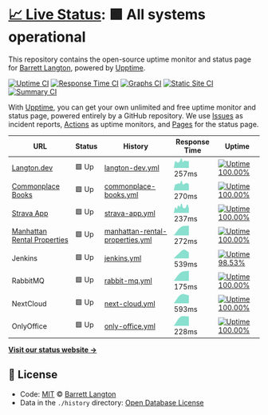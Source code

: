 # [📈 Live Status](https://bdlangton.github.io/uptime): <!--live status--> **🟩 All systems operational**

This repository contains the open-source uptime monitor and status page for [Barrett Langton](http://langton.dev), powered by [Upptime](https://github.com/upptime/upptime).

[![Uptime CI](https://github.com/koj-co/upptime/workflows/Uptime%20CI/badge.svg)](https://github.com/koj-co/upptime/actions?query=workflow%3A%22Uptime+CI%22)
[![Response Time CI](https://github.com/koj-co/upptime/workflows/Response%20Time%20CI/badge.svg)](https://github.com/koj-co/upptime/actions?query=workflow%3A%22Response+Time+CI%22)
[![Graphs CI](https://github.com/koj-co/upptime/workflows/Graphs%20CI/badge.svg)](https://github.com/koj-co/upptime/actions?query=workflow%3A%22Graphs+CI%22)
[![Static Site CI](https://github.com/koj-co/upptime/workflows/Static%20Site%20CI/badge.svg)](https://github.com/koj-co/upptime/actions?query=workflow%3A%22Static+Site+CI%22)
[![Summary CI](https://github.com/koj-co/upptime/workflows/Summary%20CI/badge.svg)](https://github.com/koj-co/upptime/actions?query=workflow%3A%22Summary+CI%22)

With [Upptime](https://upptime.js.org), you can get your own unlimited and free uptime monitor and status page, powered entirely by a GitHub repository. We use [Issues](https://github.com/bdlangton/uptime/issues) as incident reports, [Actions](https://github.com/bdlangton/uptime/actions) as uptime monitors, and [Pages](https://bdlangton.github.io/uptime) for the status page.

<!--start: status pages-->
<!-- This summary is generated by Upptime (https://github.com/upptime/upptime) -->
<!-- Do not edit this manually, your changes will be overwritten -->

| URL                                                                  | Status | History                                                                                                                       | Response Time                                                                                    | Uptime                                                                                                                                                                                                                                           |
| -------------------------------------------------------------------- | ------ | ----------------------------------------------------------------------------------------------------------------------------- | ------------------------------------------------------------------------------------------------ | ------------------------------------------------------------------------------------------------------------------------------------------------------------------------------------------------------------------------------------------------ |
| [Langton.dev](https://langton.dev)                                   | 🟩 Up  | [langton-dev.yml](https://github.com/bdlangton/uptime/commits/master/history/langton-dev.yml)                                 | <img alt="Response time graph" src="./graphs/langton-dev.png" height="20"> 257ms                 | [![Uptime 100.00%](https://img.shields.io/endpoint?url=https%3A%2F%2Fraw.githubusercontent.com%2Fbdlangton%2Fuptime%2Fmaster%2Fapi%2Flangton-dev%2Fuptime.json)](https://status.langton.dev/history/langton-dev)                                 |
| [Commonplace Books](https://commonplace.langton.dev)                 | 🟩 Up  | [commonplace-books.yml](https://github.com/bdlangton/uptime/commits/master/history/commonplace-books.yml)                     | <img alt="Response time graph" src="./graphs/commonplace-books.png" height="20"> 270ms           | [![Uptime 100.00%](https://img.shields.io/endpoint?url=https%3A%2F%2Fraw.githubusercontent.com%2Fbdlangton%2Fuptime%2Fmaster%2Fapi%2Fcommonplace-books%2Fuptime.json)](https://status.langton.dev/history/commonplace-books)                     |
| [Strava App](https://strava.langton.dev)                             | 🟩 Up  | [strava-app.yml](https://github.com/bdlangton/uptime/commits/master/history/strava-app.yml)                                   | <img alt="Response time graph" src="./graphs/strava-app.png" height="20"> 237ms                  | [![Uptime 100.00%](https://img.shields.io/endpoint?url=https%3A%2F%2Fraw.githubusercontent.com%2Fbdlangton%2Fuptime%2Fmaster%2Fapi%2Fstrava-app%2Fuptime.json)](https://status.langton.dev/history/strava-app)                                   |
| [Manhattan Rental Properties](https://manhattanrentalproperties.net) | 🟩 Up  | [manhattan-rental-properties.yml](https://github.com/bdlangton/uptime/commits/master/history/manhattan-rental-properties.yml) | <img alt="Response time graph" src="./graphs/manhattan-rental-properties.png" height="20"> 272ms | [![Uptime 100.00%](https://img.shields.io/endpoint?url=https%3A%2F%2Fraw.githubusercontent.com%2Fbdlangton%2Fuptime%2Fmaster%2Fapi%2Fmanhattan-rental-properties%2Fuptime.json)](https://status.langton.dev/history/manhattan-rental-properties) |
| Jenkins                                                              | 🟩 Up  | [jenkins.yml](https://github.com/bdlangton/uptime/commits/master/history/jenkins.yml)                                         | <img alt="Response time graph" src="./graphs/jenkins.png" height="20"> 539ms                     | [![Uptime 98.53%](https://img.shields.io/endpoint?url=https%3A%2F%2Fraw.githubusercontent.com%2Fbdlangton%2Fuptime%2Fmaster%2Fapi%2Fjenkins%2Fuptime.json)](https://status.langton.dev/history/jenkins)                                          |
| RabbitMQ                                                             | 🟩 Up  | [rabbit-mq.yml](https://github.com/bdlangton/uptime/commits/master/history/rabbit-mq.yml)                                     | <img alt="Response time graph" src="./graphs/rabbit-mq.png" height="20"> 175ms                   | [![Uptime 100.00%](https://img.shields.io/endpoint?url=https%3A%2F%2Fraw.githubusercontent.com%2Fbdlangton%2Fuptime%2Fmaster%2Fapi%2Frabbit-mq%2Fuptime.json)](https://status.langton.dev/history/rabbit-mq)                                     |
| NextCloud                                                            | 🟩 Up  | [next-cloud.yml](https://github.com/bdlangton/uptime/commits/master/history/next-cloud.yml)                                   | <img alt="Response time graph" src="./graphs/next-cloud.png" height="20"> 593ms                  | [![Uptime 100.00%](https://img.shields.io/endpoint?url=https%3A%2F%2Fraw.githubusercontent.com%2Fbdlangton%2Fuptime%2Fmaster%2Fapi%2Fnext-cloud%2Fuptime.json)](https://status.langton.dev/history/next-cloud)                                   |
| OnlyOffice                                                           | 🟩 Up  | [only-office.yml](https://github.com/bdlangton/uptime/commits/master/history/only-office.yml)                                 | <img alt="Response time graph" src="./graphs/only-office.png" height="20"> 228ms                 | [![Uptime 100.00%](https://img.shields.io/endpoint?url=https%3A%2F%2Fraw.githubusercontent.com%2Fbdlangton%2Fuptime%2Fmaster%2Fapi%2Fonly-office%2Fuptime.json)](https://status.langton.dev/history/only-office)                                 |

<!--end: status pages-->

[**Visit our status website →**](https://bdlangton.github.io/uptime)

## 📄 License

- Code: [MIT](./LICENSE) © [Barrett Langton](http://langton.dev)
- Data in the `./history` directory: [Open Database License](https://opendatacommons.org/licenses/odbl/1-0/)
